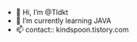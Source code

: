 - 👋 Hi, I’m @Tldkt
- 🌱 I’m currently learning JAVA
- 📫 contact:: kindspoon.tistory.com



<!---
Tldkt/Tldkt is a ✨ special ✨ repository because its `README.md` (this file) appears on your GitHub profile.
You can click the Preview link to take a look at your changes.
--->
